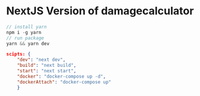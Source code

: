 # NextJS Version of damagecalculator

```js
// install yarn
npm i -g yarn
// run package
yarn && yarn dev
```

```json
scipts: {
    "dev": "next dev",
    "build": "next build",
    "start": "next start",
    "docker": "docker-compose up -d",
    "dockerAttach": "docker-compose up"
    }
```
